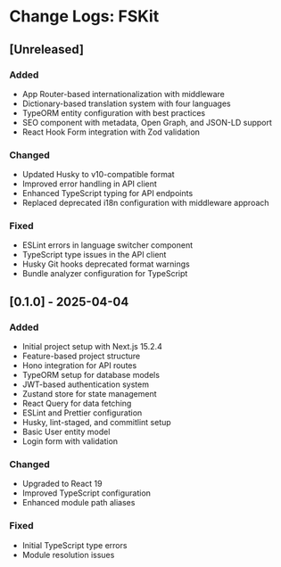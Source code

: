 # Change Logs: FSKit

## [Unreleased]

### Added

- App Router-based internationalization with middleware
- Dictionary-based translation system with four languages
- TypeORM entity configuration with best practices
- SEO component with metadata, Open Graph, and JSON-LD support
- React Hook Form integration with Zod validation

### Changed

- Updated Husky to v10-compatible format
- Improved error handling in API client
- Enhanced TypeScript typing for API endpoints
- Replaced deprecated i18n configuration with middleware approach

### Fixed

- ESLint errors in language switcher component
- TypeScript type issues in the API client
- Husky Git hooks deprecated format warnings
- Bundle analyzer configuration for TypeScript

## [0.1.0] - 2025-04-04

### Added

- Initial project setup with Next.js 15.2.4
- Feature-based project structure
- Hono integration for API routes
- TypeORM setup for database models
- JWT-based authentication system
- Zustand store for state management
- React Query for data fetching
- ESLint and Prettier configuration
- Husky, lint-staged, and commitlint setup
- Basic User entity model
- Login form with validation

### Changed

- Upgraded to React 19
- Improved TypeScript configuration
- Enhanced module path aliases

### Fixed

- Initial TypeScript type errors
- Module resolution issues
